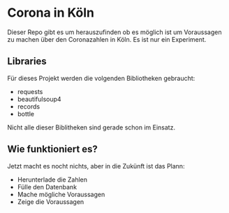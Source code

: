 # Corona in Köln

Dieser Repo gibt es um herauszufinden ob es möglich ist um Voraussagen zu machen über den Coronazahlen in Köln. Es ist nur ein Experiment.

## Libraries

Für dieses Projekt werden die volgenden Bibliotheken gebraucht:

- requests
- beautifulsoup4
- records
- bottle

Nicht alle dieser Biblitheken sind gerade schon im Einsatz.

## Wie funktioniert es?

Jetzt macht es nocht nichts, aber in die Zukünft ist das Plann:

- Herunterlade die Zahlen
- Fülle den Datenbank
- Mache mögliche Voraussagen
- Zeige die Voraussagen

